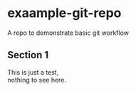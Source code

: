 # exaample-git-repo
A repo to demonstrate basic git workflow
## Section 1
This is just a test,  
nothing to see here.  


